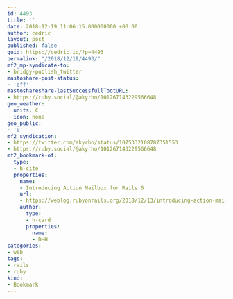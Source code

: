 ```yaml
---
id: 4493
title: ''
date: 2018-12-19 11:06:15.000000000 +00:00
author: cedric
layout: post
published: false
guid: https://cedric.io/?p=4493
permalink: "/2018/12/19/4493/"
mf2_mp-syndicate-to:
- bridgy-publish_twitter
mastoshare-post-status:
- 'off'
mastoshareshare-lastSuccessfullTootURL:
- https://ruby.social/@akyrho/101267143229566648
geo_weather:
  units: C
  icon: none
geo_public:
- '0'
mf2_syndication:
- https://twitter.com/akyrho/status/1075332108787351553
- https://ruby.social/@akyrho/101267143229566648
mf2_bookmark-of:
  type:
  - h-cite
  properties:
    name:
    - Introducing Action Mailbox for Rails 6
    url:
    - https://weblog.rubyonrails.org/2018/12/13/introducing-action-mailbox-for-rails-6/
    author:
      type:
      - h-card
      properties:
        name:
        - DHH
categories:
- web
tags:
- rails
- ruby
kind:
- Bookmark
---
```

